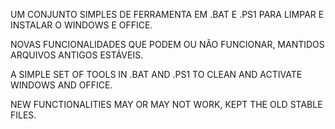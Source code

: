 UM CONJUNTO SIMPLES DE FERRAMENTA EM .BAT E .PS1 PARA LIMPAR E INSTALAR O WINDOWS E OFFICE.		

NOVAS FUNCIONALIDADES QUE PODEM OU NÃO FUNCIONAR, MANTIDOS ARQUIVOS ANTIGOS ESTÁVEIS.

A SIMPLE SET OF TOOLS IN .BAT AND .PS1 TO CLEAN AND ACTIVATE WINDOWS AND OFFICE.

NEW FUNCTIONALITIES MAY OR MAY NOT WORK, KEPT THE OLD STABLE FILES.
